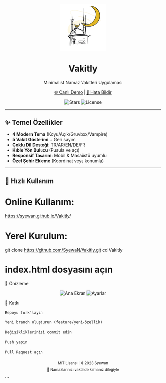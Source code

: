 <p align="center">
  <img src="icon.png" width="150" alt="Vakitly Logo">
  <h1 align="center">Vakitly</h1>
  <p align="center">Minimalist Namaz Vakitleri Uygulaması</p>
  
  <p align="center">
    <a href="https://syewan.github.io/Vakitly/">🌐 Canlı Demo</a> | 
    <a href="https://github.com/SyewaN/Vakitly/issues">🐛 Hata Bildir</a>
  </p>

  <p align="center">
    <img src="https://img.shields.io/github/stars/SyewaN/Vakitly?color=4CAF50" alt="Stars">
    <img src="https://img.shields.io/github/license/SyewaN/Vakitly?color=2196F3" alt="License">
  </p>
</p>

---

## ✨ Temel Özellikler

- **4 Modern Tema** (Koyu/Açık/Gruvbox/Vampire)
- **5 Vakit Gösterimi** + Geri sayım
- **Çoklu Dil Desteği**: TR/AR/EN/DE/FR
- **Kıble Yön Bulucu** (Pusula ve açı)
- **Responsif Tasarım**: Mobil & Masaüstü uyumlu
- **Özel Şehir Ekleme** (Koordinat veya konumla)

---

## 🚀 Hızlı Kullanım

# Online Kullanım:
https://syewan.github.io/Vakitly/

# Yerel Kurulum:
git clone https://github.com/SyewaN/Vakitly.git
cd Vakitly
# index.html dosyasını açın

📸 Önizleme
<p align="center"> <img src="ss1.jpg" width="30%" alt="Ana Ekran"> <img src="ss2.jpg" width="30%" alt="Ayarlar"> </p>
🤝 Katkı

    Repoyu fork'layın

    Yeni branch oluşturun (feature/yeni-özellik)

    Değişikliklerinizi commit edin

    Push yapın

    Pull Request açın

<p align="center"> <sub>MIT Lisansı | © 2023 Syewan</sub><br> <sub>🕌 Namazlarınızı vaktinde kılmanız dileğiyle</sub> </p> ```
